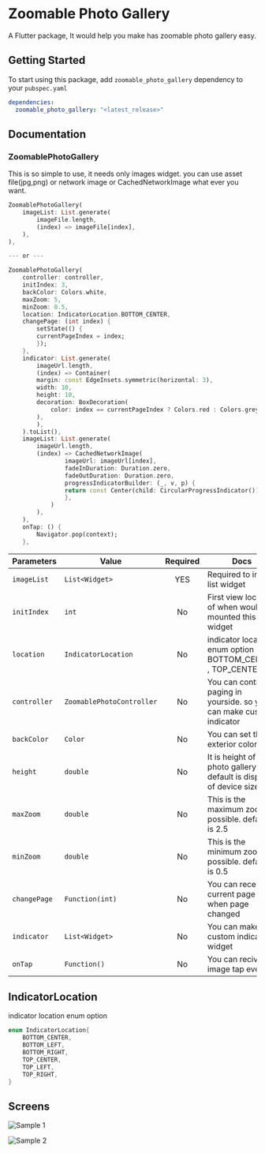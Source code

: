 # Zoomable Photo Gallery

A Flutter package, It would help you make has zoomable photo gallery easy.

## Getting Started

To start using this package, add `zoomable_photo_gallery` dependency to your `pubspec.yaml`

```yaml
dependencies:
  zoomable_photo_gallery: "<latest_release>"
```

## Documentation

### ZoomablePhotoGallery
This is so simple to use, it needs only images widget.
you can use asset file(jpg,png) or network image or CachedNetworkImage what ever you want.


```dart
ZoomablePhotoGallery(
    imageList: List.generate(
        imageFile.length,
        (index) => imageFile[index],
    ),
),

--- or ---

ZoomablePhotoGallery(
    controller: controller,
    initIndex: 3,
    backColor: Colors.white,
    maxZoom: 5,
    minZoom: 0.5,
    location: IndicatorLocation.BOTTOM_CENTER,
    changePage: (int index) {
        setState(() {
        currentPageIndex = index;
        });
    },
    indicator: List.generate(
        imageUrl.length,
        (index) => Container(
        margin: const EdgeInsets.symmetric(horizontal: 3),
        width: 10,
        height: 10,
        decoration: BoxDecoration(
            color: index == currentPageIndex ? Colors.red : Colors.grey,
        ),
        ),
    ).toList(),
    imageList: List.generate(
        imageUrl.length,
        (index) => CachedNetworkImage(
                imageUrl: imageUrl[index],
                fadeInDuration: Duration.zero,
                fadeOutDuration: Duration.zero,
                progressIndicatorBuilder: (_, v, p) {
                return const Center(child: CircularProgressIndicator());
                },
            )
        ),
    ),
    onTap: () {
        Navigator.pop(context);
    },
```


| Parameters | Value                                | Required | Docs                                                                                 |
| ---------- | ------------------------------------ | :------: | ------------------------------------------------------------------------------------ |
| `imageList`   | `List<Widget>`                    |   YES    | Required to image list widget                                                        |
| `initIndex`   | `int`                             |    No    | First view location of when would mounted this widget                                |
| `location`    | `IndicatorLocation`               |    No    | indicator location enum option (ex : BOTTOM_CENTER , TOP_CENTER ...)                 |
| `controller`  | `ZoomablePhotoController`         |    No    | You can controller paging in yourside. so you can make custom indicator              |
| `backColor`   | `Color`                           |    No    | You can set the exterior color.                                                      |
| `height`      | `double`                          |    No    | It is height of photo gallery , default is display of device size                    |
| `maxZoom`     | `double`                          |    No    | This is the maximum zoom possible. default is 2.5                                    |
| `minZoom`     | `double`                          |    No    | This is the minimum zoom possible. default is 0.5                                    |
| `changePage`  | `Function(int)`                   |    No    | You can received current page when page changed                                      |
| `indicator`   | `List<Widget>`                    |    No    | You can make custom indicator widget                                                 |
| `onTap`       | `Function()`                      |    No    |  You can recived image tap event                                                     |



## IndicatorLocation
indicator location enum option

```dart
enum IndicatorLocation{
    BOTTOM_CENTER,
    BOTTOM_LEFT,
    BOTTOM_RIGHT,
    TOP_CENTER,
    TOP_LEFT,
    TOP_RIGHT,
}
```
## Screens

![Sample 1](https://user-images.githubusercontent.com/36467891/179131741-6f06bb9f-ce0e-49ac-9822-3f755e6c9f0f.gif)

![Sample 2](https://user-images.githubusercontent.com/36467891/179131849-bc30a591-1587-43d1-bbc8-c50209adc905.gif)